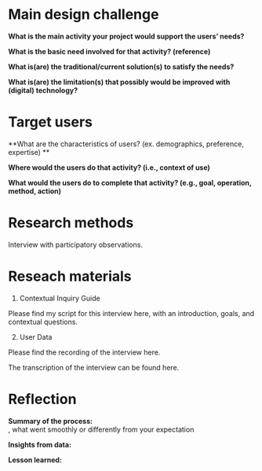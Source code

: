 # Main design challenge 
**What is the main activity your project would support the users’ needs?**


**What is the basic need involved for that activity? (reference)**


**What is(are) the traditional/current solution(s) to satisfy the needs?**


**What is(are) the limitation(s) that possibly would be improved with (digital) technology?**



# Target users 
**What are the characteristics of users? (ex. demographics, preference, expertise) **


**Where would the users do that activity? (i.e., context of use)**


**What would the users do to complete that activity? (e.g., goal, operation, method, action)**



# Research methods
Interview with participatory observations. 

# Reseach materials
1. Contextual Inquiry Guide

Please find my script for this interview here, with an introduction, goals, and contextual questions.

2. User Data

Please find the recording of the interview here.

The transcription of the interview can be found here.

# Reflection

**Summary of the process:**       
, what went smoothly or differently from your expectation

**Insights from data:**

**Lesson learned:**




